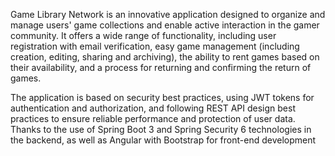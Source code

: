 Game Library Network is an innovative application designed to organize and manage users' game collections and enable active interaction in the gamer community. It offers a wide range of functionality, including user registration with email verification, easy game management (including creation, editing, sharing and archiving), the ability to rent games based on their availability, and a process for returning and confirming the return of games.

The application is based on security best practices, using JWT tokens for authentication and authorization, and following REST API design best practices to ensure reliable performance and protection of user data. Thanks to the use of Spring Boot 3 and Spring Security 6 technologies in the backend, as well as Angular with Bootstrap for front-end development
